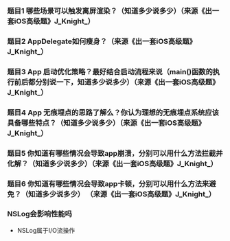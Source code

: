 ### 题目1 哪些场景可以触发离屏渲染？（知道多少说多少）（来源《出一套iOS高级题》J_Knight_）

### 题目2 AppDelegate如何瘦身？（来源《出一套iOS高级题》J_Knight_）

### 题目3 App 启动优化策略？最好结合启动流程来说（main()函数的执行前后都分别说一下，知道多少说多少）（来源《出一套iOS高级题》J_Knight_）

### 题目4 App 无痕埋点的思路了解么？你认为理想的无痕埋点系统应该具备哪些特点？（知道多少说多少）（来源《出一套iOS高级题》J_Knight_）

### 题目5 你知道有哪些情况会导致app崩溃，分别可以用什么方法拦截并化解？（知道多少说多少）（来源《出一套iOS高级题》J_Knight_）

### 题目6 你知道有哪些情况会导致app卡顿，分别可以用什么方法来避免？（知道多少说多少） （来源《出一套iOS高级题》J_Knight_）

### NSLog会影响性能吗
* NSLog属于I/O流操作